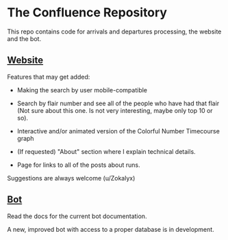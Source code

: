 # The Confluence Repository

This repo contains code for arrivals and departures processing, the website and the bot.

## [Website](https://zokalyx.github.io/theconfluence/)

Features that may get added: 

- Making the search by user mobile-compatible

- Search by flair number and see all of the people who have had that flair (Not sure about this one. Is not very interesting, maybe only top 10 or so).

- Interactive and/or animated version of the Colorful Number Timecourse graph

- (If requested) "About" section where I explain technical details.

- Page for links to all of the posts about runs.

Suggestions are always welcome (u/Zokalyx)

## [Bot](https://www.reddit.com/user/TheconfluenceBOT)

Read the docs for the current bot documentation.

A new, improved bot with access to a proper database is in development.
